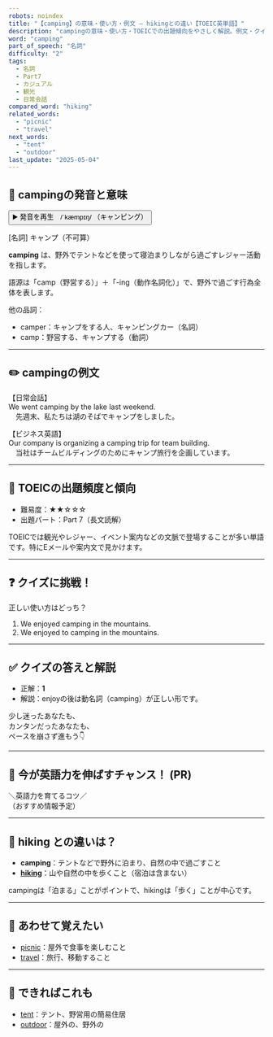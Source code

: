```yaml
---
robots: noindex
title: "【camping】の意味・使い方・例文 ― hikingとの違い【TOEIC英単語】"
description: "campingの意味・使い方・TOEICでの出題傾向をやさしく解説。例文・クイズ付きでhikingとの違いもわかりやすく学べます。"
word: "camping"
part_of_speech: "名詞"
difficulty: "2"
tags:
  - 名詞
  - Part7
  - カジュアル
  - 観光
  - 日常会話
compared_word: "hiking"
related_words:
  - "picnic"
  - "travel"
next_words:
  - "tent"
  - "outdoor"
last_update: "2025-05-04"
---
```


## 🔰 campingの発音と意味

<button class="play-audio" onclick="playTTS('camping')">
  <span class="play-audio-main">
    ▶️ 発音を再生　/ˈkæmpɪŋ/
  </span>
  <span class="play-audio-sub">
    （キャンピング）
  </span>
</button>

[名詞] キャンプ（不可算）

**camping** は、野外でテントなどを使って寝泊まりしながら過ごすレジャー活動を指します。

語源は「camp（野営する）」＋「-ing（動作名詞化）」で、野外で過ごす行為全体を表します。

他の品詞：  
- camper：キャンプをする人、キャンピングカー（名詞）
- camp：野営する、キャンプする（動詞）

---

## ✏️ campingの例文

【日常会話】  
We went camping by the lake last weekend.  
　先週末、私たちは湖のそばでキャンプをしました。

【ビジネス英語】  
Our company is organizing a camping trip for team building.  
　当社はチームビルディングのためにキャンプ旅行を企画しています。

---

## 🎯 TOEICの出題頻度と傾向

- 難易度：★★☆☆☆
- 出題パート：Part 7（長文読解）

TOEICでは観光やレジャー、イベント案内などの文脈で登場することが多い単語です。特にEメールや案内文で見かけます。

---

## ❓ クイズに挑戦！

正しい使い方はどっち？

1. We enjoyed camping in the mountains.  
2. We enjoyed to camping in the mountains.

---

## ✅ クイズの答えと解説

- 正解：**1**
- 解説：enjoyの後は動名詞（camping）が正しい形です。

少し迷ったあなたも、  
カンタンだったあなたも、  
ペースを崩さず進もう👇️

---

## 🚀 今が英語力を伸ばすチャンス！ (PR)

<div class="info-center">
＼英語力を育てるコツ／<br>  
（おすすめ情報予定）
</div>

---

## 🤔  hiking との違いは？

- **camping**：テントなどで野外に泊まり、自然の中で過ごすこと
- **[hiking](/word/hiking)**：山や自然の中を歩くこと（宿泊は含まない）

campingは「泊まる」ことがポイントで、hikingは「歩く」ことが中心です。

---

## 🧩 あわせて覚えたい

- [picnic](/word/picnic)：屋外で食事を楽しむこと
- [travel](/word/travel)：旅行、移動すること

---

## 📖 できればこれも

- [tent](/word/tent)：テント、野営用の簡易住居
- [outdoor](/word/outdoor)：屋外の、野外の

<!-- cvid: aid18_bid04 -->
